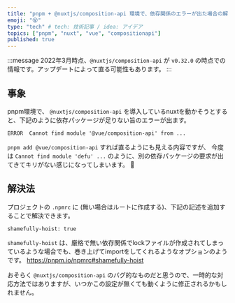 ```yaml
---
title: "pnpm + @nuxtjs/composition-api 環境で、依存関係のエラーが出た場合の解決法"
emoji: "😵"
type: "tech" # tech: 技術記事 / idea: アイデア
topics: ["pnpm", "nuxt", "vue", "compositionapi"]
published: true
---
```


:::message
2022年3月時点、`@nuxtjs/composition-api` が `v0.32.0` の時点での情報です。アップデートによって直る可能性もあります。
:::

## 事象

pnpm環境で、 `@nuxtjs/composition-api` を導入しているnuxtを動かそうとすると、下記のように依存パッケージが足りない旨のエラーが出ます。

```
ERROR  Cannot find module '@vue/composition-api' from ...
```

`pnpm add @vue/composition-api` すれば直るようにも見える内容ですが、
今度は `Cannot find module 'defu' ...` のように、別の依存パッケージの要求が出てきてキリがない感じになってしまいます。 🤔

## 解決法

プロジェクトの `.npmrc` に (無い場合はルートに作成する)、下記の記述を追加することで解決できます。

```json:.npmrc
shamefully-hoist: true
```

`shamefully-hoist` は、厳格で無い依存関係でlockファイルが作成されてしまっているような場合でも、巻き上げてimportをしてくれるようなオプションのようです。
https://pnpm.io/npmrc#shamefully-hoist

おそらく `@nuxtjs/composition-api` のバグ的なものだと思うので、一時的な対応方法ではありますが、いつかこの設定が無くても動くように修正されるかもしれません。
